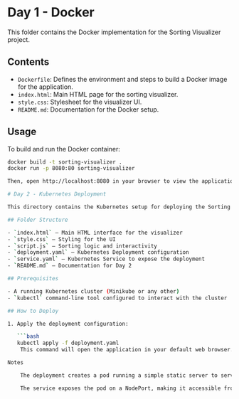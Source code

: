 # Day 1 - Docker

This folder contains the Docker implementation for the Sorting Visualizer project.

## Contents

- `Dockerfile`: Defines the environment and steps to build a Docker image for the application.
- `index.html`: Main HTML page for the sorting visualizer.
- `style.css`: Stylesheet for the visualizer UI.
- `README.md`: Documentation for the Docker setup.

## Usage

To build and run the Docker container:

```bash
docker build -t sorting-visualizer .
docker run -p 8080:80 sorting-visualizer

Then, open http://localhost:8080 in your browser to view the application.

# Day 2 - Kubernetes Deployment

This directory contains the Kubernetes setup for deploying the Sorting Visualizer application.

## Folder Structure

- `index.html` – Main HTML interface for the visualizer
- `style.css` – Styling for the UI
- `script.js` – Sorting logic and interactivity
- `deployment.yaml` – Kubernetes Deployment configuration
- `service.yaml` – Kubernetes Service to expose the deployment
- `README.md` – Documentation for Day 2

## Prerequisites

- A running Kubernetes cluster (Minikube or any other)
- `kubectl` command-line tool configured to interact with the cluster

## How to Deploy

1. Apply the deployment configuration:

   ```bash
   kubectl apply -f deployment.yaml
    This command will open the application in your default web browser.

Notes

    The deployment creates a pod running a simple static server to serve the sorting visualizer.

    The service exposes the pod on a NodePort, making it accessible from outside the cluster (in Minikube or other setups).
